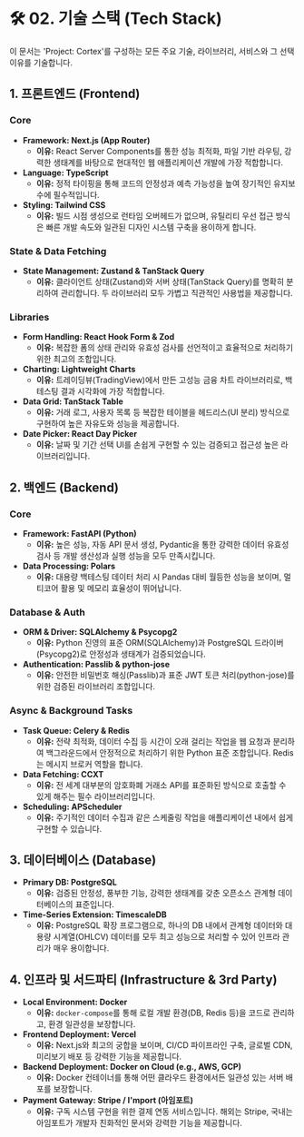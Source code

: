 # 🛠️ 02. 기술 스택 (Tech Stack)

이 문서는 'Project: Cortex'를 구성하는 모든 주요 기술, 라이브러리, 서비스와 그 선택 이유를 기술합니다.

## 1. 프론트엔드 (Frontend)

### Core

- **Framework: Next.js (App Router)**
  - **이유:** React Server Components를 통한 성능 최적화, 파일 기반 라우팅, 강력한 생태계를 바탕으로 현대적인 웹 애플리케이션 개발에 가장 적합합니다.
- **Language: TypeScript**
  - **이유:** 정적 타이핑을 통해 코드의 안정성과 예측 가능성을 높여 장기적인 유지보수에 필수적입니다.
- **Styling: Tailwind CSS**
  - **이유:** 빌드 시점 생성으로 런타임 오버헤드가 없으며, 유틸리티 우선 접근 방식은 빠른 개발 속도와 일관된 디자인 시스템 구축을 용이하게 합니다.

### State & Data Fetching

- **State Management: Zustand & TanStack Query**
  - **이유:** 클라이언트 상태(Zustand)와 서버 상태(TanStack Query)를 명확히 분리하여 관리합니다. 두 라이브러리 모두 가볍고 직관적인 사용법을 제공합니다.

### Libraries

- **Form Handling: React Hook Form & Zod**
  - **이유:** 복잡한 폼의 상태 관리와 유효성 검사를 선언적이고 효율적으로 처리하기 위한 최고의 조합입니다.
- **Charting: Lightweight Charts**
  - **이유:** 트레이딩뷰(TradingView)에서 만든 고성능 금융 차트 라이브러리로, 백테스팅 결과 시각화에 가장 적합합니다.
- **Data Grid: TanStack Table**
  - **이유:** 거래 로그, 사용자 목록 등 복잡한 테이블을 헤드리스(UI 분리) 방식으로 구현하여 높은 자유도와 성능을 제공합니다.
- **Date Picker: React Day Picker**
  - **이유:** 날짜 및 기간 선택 UI를 손쉽게 구현할 수 있는 검증되고 접근성 높은 라이브러리입니다.

## 2. 백엔드 (Backend)

### Core

- **Framework: FastAPI (Python)**
  - **이유:** 높은 성능, 자동 API 문서 생성, Pydantic을 통한 강력한 데이터 유효성 검사 등 개발 생산성과 실행 성능을 모두 만족시킵니다.
- **Data Processing: Polars**
  - **이유:** 대용량 백테스팅 데이터 처리 시 Pandas 대비 월등한 성능을 보이며, 멀티코어 활용 및 메모리 효율성이 뛰어납니다.

### Database & Auth

- **ORM & Driver: SQLAlchemy & Psycopg2**
  - **이유:** Python 진영의 표준 ORM(SQLAlchemy)과 PostgreSQL 드라이버(Psycopg2)로 안정성과 생태계가 검증되었습니다.
- **Authentication: Passlib & python-jose**
  - **이유:** 안전한 비밀번호 해싱(Passlib)과 표준 JWT 토큰 처리(python-jose)를 위한 검증된 라이브러리 조합입니다.

### Async & Background Tasks

- **Task Queue: Celery & Redis**
  - **이유:** 전략 최적화, 데이터 수집 등 시간이 오래 걸리는 작업을 웹 요청과 분리하여 백그라운드에서 안정적으로 처리하기 위한 Python 표준 조합입니다. Redis는 메시지 브로커 역할을 합니다.
- **Data Fetching: CCXT**
  - **이유:** 전 세계 대부분의 암호화폐 거래소 API를 표준화된 방식으로 호출할 수 있게 해주는 필수 라이브러리입니다.
- **Scheduling: APScheduler**
  - **이유:** 주기적인 데이터 수집과 같은 스케줄링 작업을 애플리케이션 내에서 쉽게 구현할 수 있습니다.

## 3. 데이터베이스 (Database)

- **Primary DB: PostgreSQL**
  - **이유:** 검증된 안정성, 풍부한 기능, 강력한 생태계를 갖춘 오픈소스 관계형 데이터베이스의 표준입니다.
- **Time-Series Extension: TimescaleDB**
  - **이유:** PostgreSQL 확장 프로그램으로, 하나의 DB 내에서 관계형 데이터와 대용량 시계열(OHLCV) 데이터를 모두 최고 성능으로 처리할 수 있어 인프라 관리가 매우 용이합니다.

## 4. 인프라 및 서드파티 (Infrastructure & 3rd Party)

- **Local Environment: Docker**
  - **이유:** `docker-compose`를 통해 로컬 개발 환경(DB, Redis 등)을 코드로 관리하고, 환경 일관성을 보장합니다.
- **Frontend Deployment: Vercel**
  - **이유:** Next.js와 최고의 궁합을 보이며, CI/CD 파이프라인 구축, 글로벌 CDN, 미리보기 배포 등 강력한 기능을 제공합니다.
- **Backend Deployment: Docker on Cloud (e.g., AWS, GCP)**
  - **이유:** Docker 컨테이너를 통해 어떤 클라우드 환경에서든 일관성 있는 서버 배포를 보장합니다.
- **Payment Gateway: Stripe / I'mport (아임포트)**
  - **이유:** 구독 시스템 구현을 위한 결제 연동 서비스입니다. 해외는 Stripe, 국내는 아임포트가 개발자 친화적인 문서와 강력한 기능을 제공합니다.
